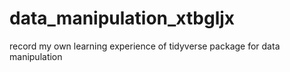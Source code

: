 # data_manipulation_xtbgljx
record my own learning experience of tidyverse package for data manipulation
